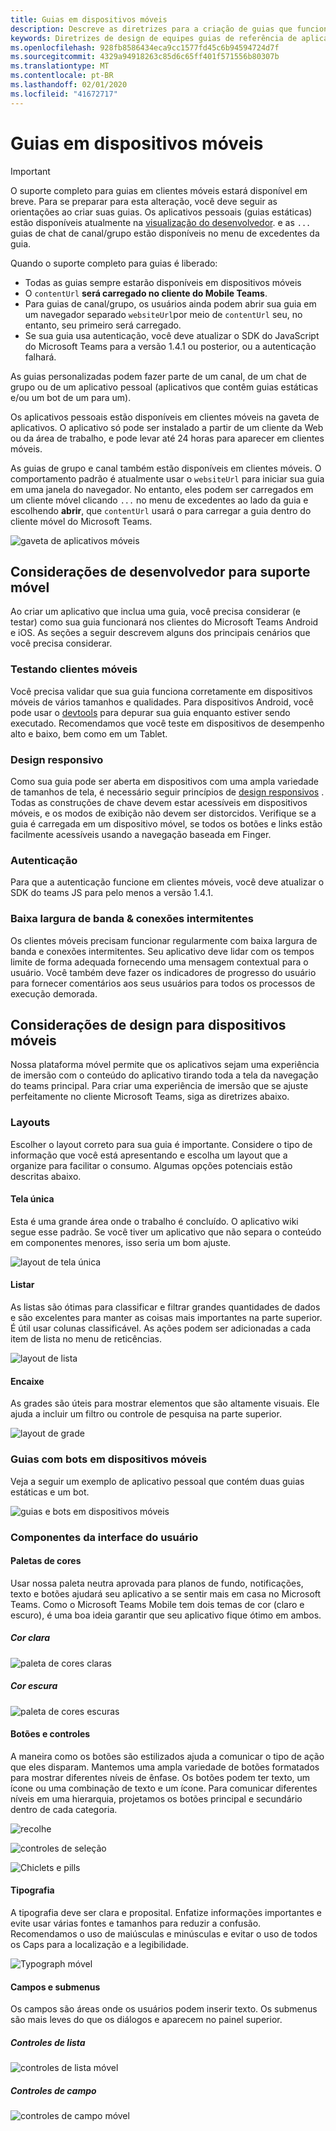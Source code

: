 ```yaml
---
title: Guias em dispositivos móveis
description: Descreve as diretrizes para a criação de guias que funcionam em dispositivos móveis.
keywords: Diretrizes de design de equipes guias de referência de aplicativos pessoais
ms.openlocfilehash: 928fb8586434eca9cc1577fd45c6b94594724d7f
ms.sourcegitcommit: 4329a94918263c85d6c65ff401f571556b80307b
ms.translationtype: MT
ms.contentlocale: pt-BR
ms.lasthandoff: 02/01/2020
ms.locfileid: "41672717"
---
```

# <a name="tabs-on-mobile"></a>Guias em dispositivos móveis

> [!Important]
> O suporte completo para guias em clientes móveis estará disponível em breve. Para se preparar para esta alteração, você deve seguir as orientações ao criar suas guias. Os aplicativos pessoais (guias estáticas) estão disponíveis atualmente na [visualização do desenvolvedor](~/resources/dev-preview/developer-preview-intro.md). e as `...` guias de chat de canal/grupo estão disponíveis no menu de excedentes da guia.
>
> Quando o suporte completo para guias é liberado:
>
> * Todas as guias sempre estarão disponíveis em dispositivos móveis
> * O `contentUrl` **será carregado no cliente do Mobile Teams**.
> * Para guias de canal/grupo, os usuários ainda podem abrir sua guia em um navegador separado `websiteUrl`por meio de `contentUrl` seu, no entanto, seu primeiro será carregado.
> * Se sua guia usa autenticação, você deve atualizar o SDK do JavaScript do Microsoft Teams para a versão 1.4.1 ou posterior, ou a autenticação falhará.

As guias personalizadas podem fazer parte de um canal, de um chat de grupo ou de um aplicativo pessoal (aplicativos que contêm guias estáticas e/ou um bot de um para um).

Os aplicativos pessoais estão disponíveis em clientes móveis na gaveta de aplicativos. O aplicativo só pode ser instalado a partir de um cliente da Web ou da área de trabalho, e pode levar até 24 horas para aparecer em clientes móveis.

As guias de grupo e canal também estão disponíveis em clientes móveis. O comportamento padrão é atualmente usar o `websiteUrl` para iniciar sua guia em uma janela do navegador. No entanto, eles podem ser carregados em um cliente móvel clicando `...` no menu de excedentes ao lado da guia e escolhendo **abrir**, que `contentUrl` usará o para carregar a guia dentro do cliente móvel do Microsoft Teams.

![gaveta de aplicativos móveis](~/assets/images/app-drawer.png)

## <a name="developer-considerations-for-mobile-support"></a>Considerações de desenvolvedor para suporte móvel

Ao criar um aplicativo que inclua uma guia, você precisa considerar (e testar) como sua guia funcionará nos clientes do Microsoft Teams Android e iOS. As seções a seguir descrevem alguns dos principais cenários que você precisa considerar.

### <a name="testing-on-mobile-clients"></a>Testando clientes móveis

Você precisa validar que sua guia funciona corretamente em dispositivos móveis de vários tamanhos e qualidades. Para dispositivos Android, você pode usar o [devtools](~/tabs/how-to/developer-tools.md) para depurar sua guia enquanto estiver sendo executado. Recomendamos que você teste em dispositivos de desempenho alto e baixo, bem como em um Tablet.

### <a name="responsive-design"></a>Design responsivo

Como sua guia pode ser aberta em dispositivos com uma ampla variedade de tamanhos de tela, é necessário seguir princípios de [design responsivos](https://www.w3schools.com/html/html_responsive.asp) . Todas as construções de chave devem estar acessíveis em dispositivos móveis, e os modos de exibição não devem ser distorcidos. Verifique se a guia é carregada em um dispositivo móvel, se todos os botões e links estão facilmente acessíveis usando a navegação baseada em Finger.

### <a name="authentication"></a>Autenticação

Para que a autenticação funcione em clientes móveis, você deve atualizar o SDK do teams JS para pelo menos a versão 1.4.1.

### <a name="low-bandwidth--intermittent-connections"></a>Baixa largura de banda & conexões intermitentes

Os clientes móveis precisam funcionar regularmente com baixa largura de banda e conexões intermitentes. Seu aplicativo deve lidar com os tempos limite de forma adequada fornecendo uma mensagem contextual para o usuário. Você também deve fazer os indicadores de progresso do usuário para fornecer comentários aos seus usuários para todos os processos de execução demorada.

## <a name="design-considerations-for-mobile"></a>Considerações de design para dispositivos móveis

Nossa plataforma móvel permite que os aplicativos sejam uma experiência de imersão com o conteúdo do aplicativo tirando toda a tela da navegação do teams principal. Para criar uma experiência de imersão que se ajuste perfeitamente no cliente Microsoft Teams, siga as diretrizes abaixo.

### <a name="layouts"></a>Layouts

Escolher o layout correto para sua guia é importante. Considere o tipo de informação que você está apresentando e escolha um layout que a organize para facilitar o consumo. Algumas opções potenciais estão descritas abaixo.

#### <a name="single-canvas"></a>Tela única

Esta é uma grande área onde o trabalho é concluído. O aplicativo wiki segue esse padrão. Se você tiver um aplicativo que não separa o conteúdo em componentes menores, isso seria um bom ajuste.

![layout de tela única](~/assets/images/mobile-single-canvas.png)

#### <a name="list"></a>Listar

As listas são ótimas para classificar e filtrar grandes quantidades de dados e são excelentes para manter as coisas mais importantes na parte superior. É útil usar colunas classificável. As ações podem ser adicionadas a cada item de lista no menu de reticências.

![layout de lista](~/assets/images/mobile-list.png)

#### <a name="grid"></a>Encaixe

As grades são úteis para mostrar elementos que são altamente visuais. Ele ajuda a incluir um filtro ou controle de pesquisa na parte superior.

![layout de grade](~/assets/images/mobile-grid.png)

### <a name="tabs-with-bots-on-mobile"></a>Guias com bots em dispositivos móveis

Veja a seguir um exemplo de aplicativo pessoal que contém duas guias estáticas e um bot.

![guias e bots em dispositivos móveis](~/assets/images/mobile-tab-with-bot.png)

### <a name="ui-components"></a>Componentes da interface do usuário

#### <a name="color-palettes"></a>Paletas de cores

Usar nossa paleta neutra aprovada para planos de fundo, notificações, texto e botões ajudará seu aplicativo a se sentir mais em casa no Microsoft Teams. Como o Microsoft Teams Mobile tem dois temas de cor (claro e escuro), é uma boa ideia garantir que seu aplicativo fique ótimo em ambos.

##### <a name="light-color"></a>Cor clara

![paleta de cores claras](~/assets/images/light-color.png)

##### <a name="dark-color"></a>Cor escura

![paleta de cores escuras](~/assets/images/dark-color.png)

#### <a name="buttons-and-controls"></a>Botões e controles

A maneira como os botões são estilizados ajuda a comunicar o tipo de ação que eles disparam. Mantemos uma ampla variedade de botões formatados para mostrar diferentes níveis de ênfase. Os botões podem ter texto, um ícone ou uma combinação de texto e um ícone. Para comunicar diferentes níveis em uma hierarquia, projetamos os botões principal e secundário dentro de cada categoria.

![recolhe](~/assets/images/buttons.png)

![controles de seleção](~/assets/images/selection-controls.png)

![Chiclets e pills](~/assets/images/chiclets-and-pills.png)

#### <a name="typography"></a>Tipografia

A tipografia deve ser clara e proposital. Enfatize informações importantes e evite usar várias fontes e tamanhos para reduzir a confusão. Recomendamos o uso de maiúsculas e minúsculas e evitar o uso de todos os Caps para a localização e a legibilidade.

![Typograph móvel](~/assets/images/mobile-typography.png)

#### <a name="fields-and-flyouts"></a>Campos e submenus

Os campos são áreas onde os usuários podem inserir texto. Os submenus são mais leves do que os diálogos e aparecem no painel superior.

##### <a name="list-controls"></a>Controles de lista

![controles de lista móvel](~/assets/images/mobile-list-controls.png)

##### <a name="field-controls"></a>Controles de campo

![controles de campo móvel](~/assets/images/mobile-field-controls.png)
